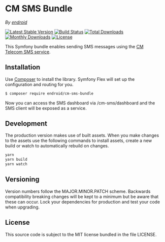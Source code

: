 # CM SMS Bundle

*By [endroid](https://endroid.nl/)*

[![Latest Stable Version](http://img.shields.io/packagist/v/endroid/cm-sms-bundle.svg)](https://packagist.org/packages/endroid/cm-sms-bundle)
[![Build Status](http://img.shields.io/travis/endroid/cm-sms-bundle.svg)](http://travis-ci.org/endroid/cm-sms-bundle)
[![Total Downloads](http://img.shields.io/packagist/dt/endroid/cm-sms-bundle.svg)](https://packagist.org/packages/endroid/cm-sms-bundle)
[![Monthly Downloads](http://img.shields.io/packagist/dm/endroid/cm-sms-bundle.svg)](https://packagist.org/packages/endroid/cm-sms-bundle)
[![License](http://img.shields.io/packagist/l/endroid/cm-sms-bundle.svg)](https://packagist.org/packages/endroid/cm-sms-bundle)

This Symfony bundle enables sending SMS messages using the [CM Telecom SMS service](https://docs.cmtelecom.com/).

## Installation

Use [Composer](https://getcomposer.org/) to install the library. Symfony Flex
will set up the configuration and routing for you.

``` bash
$ composer require endroid/cm-sms-bundle
```

Now you can access the SMS dashboard via /cm-sms/dashboard and the SMS client
will be exposed as a service.

## Development

The production version makes use of built assets. When you make changes to the
assets use the following commands to install assets, create a new build or
watch to automatically rebuild on changes.

``` bash
yarn
yarn build
yarn watch
```

## Versioning

Version numbers follow the MAJOR.MINOR.PATCH scheme. Backwards compatibility
breaking changes will be kept to a minimum but be aware that these can occur.
Lock your dependencies for production and test your code when upgrading.

## License

This source code is subject to the MIT license bundled in the file LICENSE.
